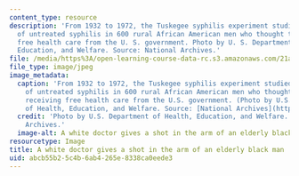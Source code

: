 ```yaml
---
content_type: resource
description: 'From 1932 to 1972, the Tuskegee syphilis experiment studied the progression
  of untreated syphilis in 600 rural African American men who thought they were receiving
  free health care from the U. S. government. Photo by U. S. Department of Health,
  Education, and Welfare. Source: National Archives.'
file: /media/https%3A/open-learning-course-data-rc.s3.amazonaws.com/21a-302j-dilemmas-in-bio-medical-ethics-playing-god-or-doing-good-fall-2013/abcb55b25c4b6ab4265e8338ca0eede3_21a-302jf13.jpg
file_type: image/jpeg
image_metadata:
  caption: 'From 1932 to 1972, the Tuskegee syphilis experiment studied the progression
    of untreated syphilis in 600 rural African American men who thought they were
    receiving free health care from the U.S. government. (Photo by U.S. Department
    of Health, Education, and Welfare. Source: [National Archives](http://research.archives.gov/description/824608).)'
  credit: 'Photo by U.S. Department of Health, Education, and Welfare. Source: National
    Archives.'
  image-alt: A white doctor gives a shot in the arm of an elderly black man.
resourcetype: Image
title: A white doctor gives a shot in the arm of an elderly black man
uid: abcb55b2-5c4b-6ab4-265e-8338ca0eede3
---
```


